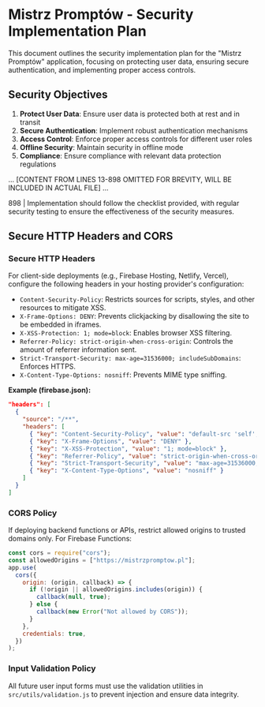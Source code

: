 # Mistrz Promptów - Security Implementation Plan

This document outlines the security implementation plan for the "Mistrz Promptów" application, focusing on protecting user data, ensuring secure authentication, and implementing proper access controls.

## Security Objectives

1. **Protect User Data**: Ensure user data is protected both at rest and in transit
2. **Secure Authentication**: Implement robust authentication mechanisms
3. **Access Control**: Enforce proper access controls for different user roles
4. **Offline Security**: Maintain security in offline mode
5. **Compliance**: Ensure compliance with relevant data protection regulations

... [CONTENT FROM LINES 13-898 OMITTED FOR BREVITY, WILL BE INCLUDED IN ACTUAL FILE] ...

898 | Implementation should follow the checklist provided, with regular security testing to ensure the effectiveness of the security measures.

## Secure HTTP Headers and CORS

### Secure HTTP Headers

For client-side deployments (e.g., Firebase Hosting, Netlify, Vercel), configure the following headers in your hosting provider's configuration:

- `Content-Security-Policy`: Restricts sources for scripts, styles, and other resources to mitigate XSS.
- `X-Frame-Options: DENY`: Prevents clickjacking by disallowing the site to be embedded in iframes.
- `X-XSS-Protection: 1; mode=block`: Enables browser XSS filtering.
- `Referrer-Policy: strict-origin-when-cross-origin`: Controls the amount of referrer information sent.
- `Strict-Transport-Security: max-age=31536000; includeSubDomains`: Enforces HTTPS.
- `X-Content-Type-Options: nosniff`: Prevents MIME type sniffing.

**Example (firebase.json):**

```json
"headers": [
  {
    "source": "/**",
    "headers": [
      { "key": "Content-Security-Policy", "value": "default-src 'self'; script-src 'self'; object-src 'none';" },
      { "key": "X-Frame-Options", "value": "DENY" },
      { "key": "X-XSS-Protection", "value": "1; mode=block" },
      { "key": "Referrer-Policy", "value": "strict-origin-when-cross-origin" },
      { "key": "Strict-Transport-Security", "value": "max-age=31536000; includeSubDomains" },
      { "key": "X-Content-Type-Options", "value": "nosniff" }
    ]
  }
]
```

### CORS Policy

If deploying backend functions or APIs, restrict allowed origins to trusted domains only. For Firebase Functions:

```js
const cors = require("cors");
const allowedOrigins = ["https://mistrzpromptow.pl"];
app.use(
  cors({
    origin: (origin, callback) => {
      if (!origin || allowedOrigins.includes(origin)) {
        callback(null, true);
      } else {
        callback(new Error("Not allowed by CORS"));
      }
    },
    credentials: true,
  })
);
```

### Input Validation Policy

All future user input forms must use the validation utilities in `src/utils/validation.js` to prevent injection and ensure data integrity.
